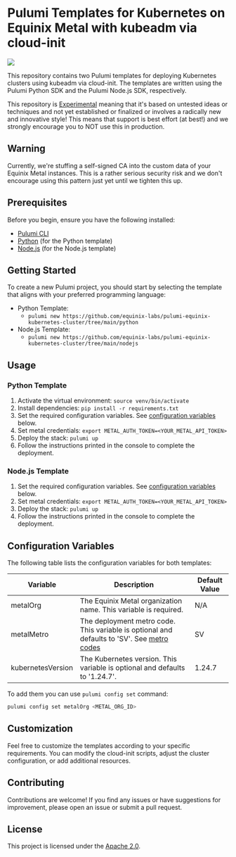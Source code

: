 # Pulumi Templates for Kubernetes on Equinix Metal with kubeadm via cloud-init

![](https://img.shields.io/badge/Stability-Experimental-red.svg)

This repository contains two Pulumi templates for deploying Kubernetes clusters using kubeadm via cloud-init. The templates are written using the Pulumi Python SDK and the Pulumi Node.js SDK, respectively.

This repository is [Experimental](https://github.com/packethost/standards/blob/master/experimental-statement.md) meaning that it's based on untested ideas or techniques and not yet established or finalized or involves a radically new and innovative style! This means that support is best effort (at best!) and we strongly encourage you to NOT use this in production.

## Warning

Currently, we're stuffing a self-signed CA into the custom data of your Equinix Metal instances. This is a rather serious security risk and we don't encourage using this pattern just yet until we tighten this up.

## Prerequisites

Before you begin, ensure you have the following installed:

- [Pulumi CLI](https://www.pulumi.com/docs/get-started/install/)
- [Python](https://www.python.org/downloads/) (for the Python template)
- [Node.js](https://nodejs.org/) (for the Node.js template)

## Getting Started

To create a new Pulumi project, you should start by selecting the template that aligns with your preferred programming language:

- Python Template:
   - `pulumi new https://github.com/equinix-labs/pulumi-equinix-kubernetes-cluster/tree/main/python`
- Node.js Template:
   - `pulumi new https://github.com/equinix-labs/pulumi-equinix-kubernetes-cluster/tree/main/nodejs`

## Usage

### Python Template

1. Activate the virtual environment: `source venv/bin/activate`
2. Install dependencies: `pip install -r requirements.txt`
3. Set the required configuration variables. See [configuration variables](#configuration-variables) below.
4. Set metal credentials: `export METAL_AUTH_TOKEN=<YOUR_METAL_API_TOKEN>`
5. Deploy the stack: `pulumi up`
6. Follow the instructions printed in the console to complete the deployment.

### Node.js Template

1. Set the required configuration variables. See [configuration variables](#configuration-variables) below.
2. Set metal credentials: `export METAL_AUTH_TOKEN=<YOUR_METAL_API_TOKEN>`
3. Deploy the stack: `pulumi up`
4. Follow the instructions printed in the console to complete the deployment.

## Configuration Variables

The following table lists the configuration variables for both templates:

| Variable | Description | Default Value |
|----------|-------------|---------------|
| metalOrg | The Equinix Metal organization name. This variable is required. | N/A           |
| metalMetro   | The deployment metro code. This variable is optional and defaults to 'SV'. See [metro codes](https://deploy.equinix.com/developers/docs/metal/locations/metros/#metros-quick-reference) | SV            |
| kubernetesVersion  | The Kubernetes version. This variable is optional and defaults to '1.24.7'. | 1.24.7         |

To add them you can use `pulumi config set` command:

```sh
pulumi config set metalOrg <METAL_ORG_ID>
```

## Customization

Feel free to customize the templates according to your specific requirements. You can modify the cloud-init scripts, adjust the cluster configuration, or add additional resources.

## Contributing

Contributions are welcome! If you find any issues or have suggestions for improvement, please open an issue or submit a pull request.

## License

This project is licensed under the [Apache 2.0](LICENSE).
